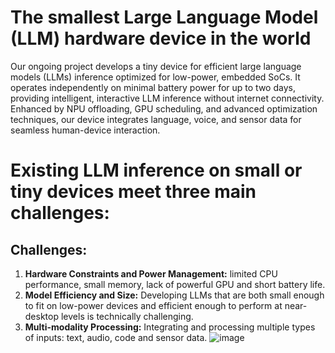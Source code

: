 # The smallest Large Language Model (LLM) hardware device in the world
Our ongoing project develops a tiny device for efficient large language models (LLMs) inference optimized for low-power, embedded SoCs. It operates independently on minimal battery power for up to two days, providing intelligent, interactive LLM inference without internet connectivity. Enhanced by NPU offloading, GPU scheduling, and advanced optimization techniques, our device integrates language, voice, and sensor data for seamless human-device interaction. 

# Existing LLM inference on small or tiny devices meet three main challenges:
## Challenges:
1. **Hardware Constraints and Power Management:** limited CPU performance, small  memory, lack of powerful GPU and short battery life. 
2. **Model Efficiency and Size:** Developing LLMs that are both small enough to fit on low-power devices and efficient enough to perform at near-desktop levels is technically challenging.
3. **Multi-modality Processing:** Integrating and processing multiple types of inputs: text, audio, code and sensor data.
![image](https://github.com/JimmyLi-Network/tiny_LLM_device/assets/28814261/5ea6d580-b756-47f5-ae07-563a9a4b5fb9)
